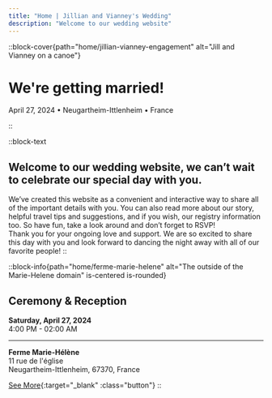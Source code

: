 ```yaml
---
title: "Home | Jillian and Vianney's Wedding"
description: "Welcome to our wedding website"
---
```


::block-cover{path="home/jillian-vianney-engagement" alt="Jill and Vianney on a canoe"}

# We're getting married!

April 27, 2024 • Neugartheim-Ittlenheim • France

::

::block-text

## Welcome to our wedding website, we can’t wait to celebrate our special day with you.

We’ve created this website as a convenient and interactive way to share all of the important details with you.
You can also read more about our story, helpful travel tips and suggestions, and if you wish, our registry information too.
So have fun, take a look around and don’t forget to RSVP!\
Thank you for your ongoing love and support. We are so excited to share this day with you and look forward to dancing the night away with all of our favorite people!
::

::block-info{path="home/ferme-marie-helene" alt="The outside of the Marie-Helene domain" is-centered is-rounded}

## Ceremony & Reception

**Saturday, April 27, 2024** \
4:00 PM - 02:00 AM

---

**Ferme Marie-Hélène** \
11 rue de l'église \
Neugartheim-Ittlenheim, 67370, France

[See More](/venue){:target="\_blank" :class="button"}
::
